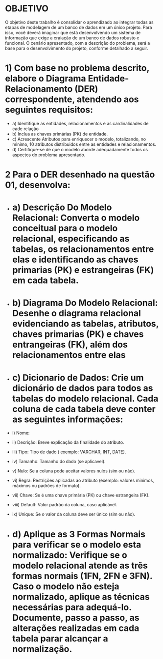 # OBJETIVO
O objetivo deste trabalho é consolidar o aprendizado ao integrar todas as etapas de modelagem
de um banco de dados em um único projeto. Para isso, você deverá imaginar que está
desenvolvendo um sistema de informação que exige a craiação de um banco de dados robusto e 
funcional. O cenário apresentado, com a descrição do problema, será a base para o desenvolvimento
do projeto, conforme detalhado a seguir.

# 1) Com base no problema descrito, elabore o Diagrama Entidade-Relacionamento (DER) correspondente, atendendo aos seguintes requisitos:
- a) Identifique as entidades, relacionamentos e as cardinalidades de cade relação
- b) Inclua as chaves primárias (PK) de entidade.
- c) Acrescente Atributos para enriquecer o modelo, totalizando, no minimo, 10 atributos distribuidos entre as entidades e relacionamentos.
- d) Certifique-se de que o modelo aborde adequadamente todos os aspectos do problema apresentado.

# 2 Para o DER desenhado na questão 01, desenvolva:
- # a) Descrição Do Modelo Relacional: Converta o modelo conceitual para o modelo relacional, especificando as tabelas, os relacionamentos entre elas e identificando as chaves primarias (PK) e estrangeiras (FK) em cada tabela.
- # b) Diagrama Do Modelo Relacional: Desenhe o diagrama relacional evidenciando as tabelas, atributos, chaves primarias (PK) e chaves entrangeiras (FK), além dos relacionamentos entre elas
- # c) Dicionario de Dados: Crie um dicionário de dados para todos as tabelas do modelo relacional. Cada coluna de cada tabela deve conter as seguintes informações:
- i) Nome:
- ii) Decrição: Breve explicação da finalidade do atributo.
- iii) Tipo: Tipo de dado ( exemplo: VARCHAR, INT, DATE).
- iv) Tamanho: Tamanho do dado (se aplicavel).
- v) Nulo: Se a coluna pode aceitar valores nulos (sim ou não).
- vi) Regra: Restrições aplicadas ao atributo (exemplo: valores minimos, máximos ou padrões de formato).
- vii) Chave: Se é uma chave primária (PK) ou chave estrangeira (FK).
- viii) Default: Valor padrão da coluna, caso aplicável.
- ix) Unique: Se o valor da coluna deve ser único (sim ou não).

- # d) Aplique as 3 Formas Normais para verificar se o modelo esta normalizado: Verifique se o modelo relacional atende as três formas normais (1FN, 2FN e 3FN). Caso o modelo não esteja normalizado, aplique as técnicas necessárias para adequá-lo. Documente, passo a passo, as alterações realizadas em cada tabela parar alcançar a normalização.
